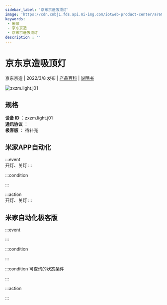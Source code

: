 ```yaml
---
sidebar_label: '京东京造吸顶灯'
image: 'https://cdn.cnbj1.fds.api.mi-img.com/iotweb-product-center/a7693408dbe924da8098eac7c327a93f_1645521200524.png?GalaxyAccessKeyId=AKVGLQWBOVIRQ3XLEW&Expires=9223372036854775807&Signature=FMowGGjR5lQzm/Hpi0yUpj6l6WE='
keywords: 
 - 米家
 - 京东京造
 - 京东京造吸顶灯
description : ''
---
```

# 京东京造吸顶灯

京东京造 | 2022/3/8 发布 | [产品百科](https://home.mi.com/webapp/content/baike/product/index.html?model=zxzm.light.j01/) | [说明书](https://home.mi.com/views/introduction.html?model=zxzm.light.j01&region=cn)

![zxzm.light.j01](https://cdn.cnbj1.fds.api.mi-img.com/iotweb-product-center/a7693408dbe924da8098eac7c327a93f_1645521200524.png?GalaxyAccessKeyId=AKVGLQWBOVIRQ3XLEW&Expires=9223372036854775807&Signature=FMowGGjR5lQzm/Hpi0yUpj6l6WE=)

## 规格  
> 
**设备 ID** ：zxzm.light.j01  
**通讯协议** ：  
**极客版**  ： 待补充 


## 米家APP自动化  

:::event  
开灯、关灯
:::

:::condition  

:::

:::action   
开灯、关灯
:::

## 米家自动化极客版  

:::event  

:::

:::condition  

:::

:::condition 可查询的状态条件  

:::

:::action  

:::

        
